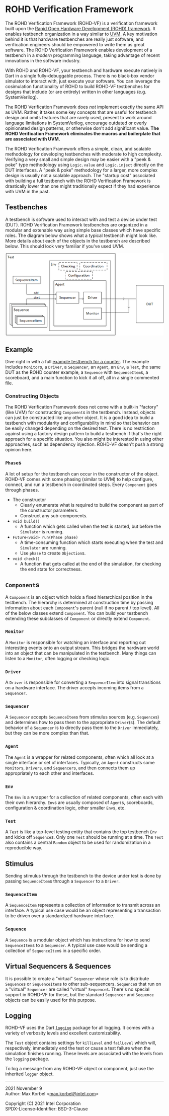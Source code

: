 
ROHD Verification Framework
===========================

The ROHD Verification Framework (ROHD-VF) is a verification framework built upon the [Rapid Open Hardware Development (ROHD) framework](https://www.github.com/intel/rohd).  It enables testbench organization in a way similar to [UVM](https://www.accellera.org/images/downloads/standards/uvm/uvm_users_guide_1.1.pdf).  A key motivation behind it is that hardware testbenches are really just software, and verification engineers should be empowered to write them as great software.  The ROHD Verification Framework enables development of a testbench in a *modern* programming language, taking advantage of recent innovations in the software industry.

With ROHD and ROHD-VF, your testbench and hardware execute natively in Dart in a single fully-debuggable process.  There is no black-box vendor simulator to interact with, just execute your software.  You can leverage the cosimulation functionality of ROHD to build ROHD-VF testbenches for designs that include (or are entirely) written in other languages (e.g. SystemVerilog).

The ROHD Verification Framework does *not* implement exactly the same API as UVM.  Rather, it takes some key concepts that are useful for testbench design and omits features that are rarely used, present to work around language limitations in SystemVerilog, encourage outdated or overly opinionated design patterns, or otherwise don't add significant value.  **The ROHD Verification Framework eliminates the macros and boilerplate that are associated with UVM.**

The ROHD Verification Framework offers a simple, clean, and scalable methodology for developing testbenches with moderate to high complexity.  Verifying a very small and simple design may be easier with a "peek & poke" type methodology using  `Logic.value` and `Logic.inject` directly on the DUT interfaces.  A "peek & poke" methodology for a larger, more complex design is usually not a scalable approach.  The "startup cost" associated with building a full testbench with the ROHD Verification Framework is drastically lower than one might traditionally expect if they had experience with UVM in the past.


## Testbenches
A testbench is software used to interact with and test a device under test (DUT).  ROHD Verification Framework testbenches are organized in a modular and extenable way using simple base classes which have specific roles.  The diagram below shows what a typical testbench might look like.  More details about each of the objects in the testbench are described below.  This should look very familiar if you've used UVM.

![Testbench Diagram](/doc/rohdvfdiagram1.png)

## Example

Dive right in with a full [example testbench for a counter](example/main.dart).  The example includes `Monitor`s, a `Driver`, a `Sequencer`, an `Agent`, an `Env`, a `Test`, the same DUT as the ROHD counter example, a `Sequence` with `SequenceItem`s, a scoreboard, and a main function to kick it all off, all in a single commented file.

### Constructing Objects
The ROHD Verification Framework does not come with a built-in "factory" (like UVM) for constructing `Component`s in the testbench.  Instead, objects can just be constructed like any other object.  It is a good idea to build a testbench with modularity and configurability in mind so that behavior can be easily changed depending on the desired test.  There is no restriction against using a factory design pattern to build a testbench if that's the right approach for a specific situation.  You also might be interested in using other approaches, such as dependency injection.  ROHD-VF doesn't push a strong opinion here.

### `Phase`s
A lot of setup for the testbench can occur in the constructor of the object.  ROHD-VF comes with some phasing (similar to UVM) to help configure, connect, and run a testbench in coordinated steps.  Every `Component` goes through phases.
- The constructor
	- Clearly enumerate what is required to build the component as part of the constructor parameters.
	- Construct any sub-components.
- `void build()`
	- A function which gets called when the test is started, but before the `Simulator` is running.
- `Future<void> run(Phase phase)`
	- A time-consuming function which starts executing when the test and `Simulator` are running.
	- Use `phase` to create `Objection`s.
- `void check()`
	- A function that gets called at the end of the simulation, for checking the end state for correctness.

## `Component`s
A `Component` is an object which holds a fixed hierarchical position in the testbench.  The hierarchy is determined at construction time by passing information about each `Component`'s parent (null if no parent / top level).  All of the below classes extend `Component`.  You can build your testbench extending these subclasses of `Component` or directly extend `Component`.

### `Monitor`
A `Monitor` is responsible for watching an interface and reporting out interesting events onto an output stream.  This bridges the hardware world into an object that can be manipulated in the testbench.  Many things can listen to a `Monitor`, often logging or checking logic.

### `Driver`
A `Driver` is responsible for converting a `SequenceItem` into signal transitions on a hardware interface.  The driver accepts incoming items from a `Sequencer`.

### `Sequencer`
A `Sequencer` accepts `SequenceItem`s from stimulus sources (e.g. `Sequence`s) and determines how to pass them to the appropriate `Driver`(s).  The default behavior of a `Sequencer` is to directly pass them to the `Driver` immediately, but they can be more complex than that.

### `Agent`
The `Agent` is a wrapper for related components, often which all look at a single interface or set of interfaces.  Typically, an `Agent` constructs some `Monitor`s, `Driver`s, and `Sequencer`s, and then connects them up appropriately to each other and interfaces.

### `Env`
The `Env` is a wrapper for a collection of related components, often each with their own hierarchy. `Env`s are usually composed of `Agent`s, scoreboards, configuration & coordination logic, other smaller `Env`s, etc.

### `Test`
A `Test` is like a top-level testing entity that contains the top testbench `Env` and kicks off `Sequence`s.  Only one `Test` should be running at a time.  The `Test` also contains a central `Random` object to be used for randomization in a reproducible way.

## Stimulus
Sending stimulus through the testbench to the device under test is done by passing `SequenceItem`s through a `Sequencer` to a `Driver`.

### `SequenceItem`
A `SequenceItem` represents a collection of information to transmit across an interface.  A typical use case would be an object representing a transaction to be driven over a standardized hardware interface.

### `Sequence`
A `Sequence` is a modular object which has instructions for how to send `SequenceItem`s to a `Sequencer`.  A typical use case would be sending a collection of `SequenceItem`s in a specific order.

## Virtual Sequencers & Sequences
It is possible to create a "virtual" `Sequencer` whose role is to distribute `Sequence`s or `SequenceItem`s to other sub-sequencers.  `Sequence`s that run on a "virtual" `Sequencer` are called "virtual" `Sequence`s.  There's no special support in ROHD-VF for these, but the standard `Sequencer` and `Sequence` objects can be easily used for this purpose.

## Logging
ROHD-VF uses the Dart [`logging`](https://pub.dev/packages/logging) package for all logging.  It comes with a variety of verbosity levels and excellent customizability.

The `Test` object contains settings for `killLevel` and `failLevel` which will, respectively, immediately end the test or cause a test failure when the simulation finishes running.  These levels are associated with the levels from the `logging` package.

To log a message from any ROHD-VF object or component, just use the inherited `logger` object.

----------------
2021 November 9  
Author: Max Korbel <<max.korbel@intel.com>>

 
Copyright (C) 2021 Intel Corporation  
SPDX-License-Identifier: BSD-3-Clause
